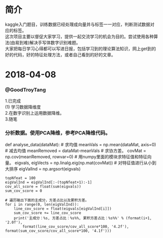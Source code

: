 # 简介  
kaggle入门题目，训练数据已经处理成向量并与标签一一对应，判断测试数据对应的标签。  
这次项目主要以督促大家学习，提供一起交流学习的机会为目的。尝试使用各种算法(由易到难)解决手写体数字识别难题。  
大家把每日学习心得都可以写进日报，包括学习到的理论算法知识，网上get到的好的代码，好的特征处理方法，或者自己看到的好的文章。  
# 2018-04-08  
### @GoodTroyTang  
1.已完成  
  (1) 学习数据降维度  
2.在数字识别上运用数据降维。  
3.随笔  

### 分析数据。使用PCA降维，参考PCA降维代码。
def analyse_data(dataMat):
    # 求均值
    meanVals = np.mean(dataMat, axis=0)
    # 减去均值
    meanRemoved = dataMat-meanVals
    # 求协方差。
    covMat = np.cov(meanRemoved, rowvar=0)
    # 用numpy里面的模块求特征值和特征向量。
    eigvals, eigVects = np.linalg.eig(np.mat(covMat))
    # 对特征值进行从小到大排序
    eigValInd = np.argsort(eigvals)
    
    topNfeat = 100
    eigValInd = eigValInd[:-(topNfeat+1):-1]
    cov_all_score = float(sum(eigvals))
    sum_cov_score = 0
    
    # 遍历输出下面的主成分，方差占比以及累积方差。
    for i in range(0, len(eigValInd)):
        line_cov_score = float(eigvals[eigValInd[i]])
        sum_cov_score += line_cov_score
        print('主成分：%s, 方差占比：%s%%, 累积方差占比：%s%%' % (format(i+1, '2.0f'), 
            format(line_cov_score/cov_all_score*100, '4.2f'), format(sum_cov_score/cov_all_score*100, '4.1f')))
